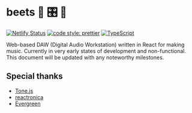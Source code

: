 # beets 🥁 🎛️ 🎹

[![Netlify Status](https://api.netlify.com/api/v1/badges/577171ad-5dab-42f6-9f2e-8a4088452771/deploy-status)](https://app.netlify.com/sites/beets/deploys)
[![code style: prettier](https://img.shields.io/badge/code_style-prettier-ff69b4.svg?style=flat-square)](https://github.com/prettier/prettier)
[![TypeScript](https://img.shields.io/badge/%3C%2F%3E-TypeScript-%230074c1.svg)](http://www.typescriptlang.org/)<!-- ALL-CONTRIBUTORS-BADGE:START - Do not remove or modify this section -->

Web-based DAW (Digital Audio Workstation) written in React for making music. Currently in very early
states of development and non-functional. This document will be updated with any noteworthy milestones.

## Special thanks

-   [Tone.js](https://github.com/Tonejs/Tone.js)
-   [reactronica](https://github.com/unkleho/reactronica)
-   [Evergreen](https://github.com/segmentio/evergreen)
